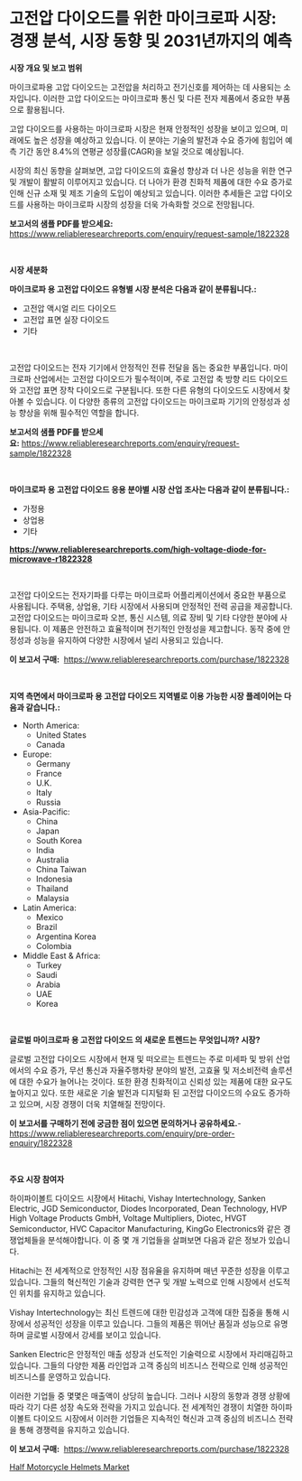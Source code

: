 <p><h1>고전압 다이오드를 위한 마이크로파 시장: 경쟁 분석, 시장 동향 및 2031년까지의 예측</h1></p><p><strong>시장 개요 및 보고 범위</strong></p>
<p><p>마이크로파용 고압 다이오드는 고전압을 처리하고 전기신호를 제어하는 데 사용되는 소자입니다. 이러한 고압 다이오드는 마이크로파 통신 및 다른 전자 제품에서 중요한 부품으로 활용됩니다. </p><p>고압 다이오드를 사용하는 마이크로파 시장은 현재 안정적인 성장을 보이고 있으며, 미래에도 높은 성장을 예상하고 있습니다. 이 분야는 기술의 발전과 수요 증가에 힘입어 예측 기간 동안 8.4%의 연평균 성장률(CAGR)을 보일 것으로 예상됩니다. </p><p>시장의 최신 동향을 살펴보면, 고압 다이오드의 효율성 향상과 더 나은 성능을 위한 연구 및 개발이 활발히 이루어지고 있습니다. 더 나아가 환경 친화적 제품에 대한 수요 증가로 인해 신규 소재 및 제조 기술의 도입이 예상되고 있습니다. 이러한 추세들은 고압 다이오드를 사용하는 마이크로파 시장의 성장을 더욱 가속화할 것으로 전망됩니다.</p></p>
<p><strong>보고서의 샘플 PDF를 받으세요:</strong> <a href="https://www.reliableresearchreports.com/enquiry/request-sample/1822328">https://www.reliableresearchreports.com/enquiry/request-sample/1822328</a></p>
<p>&nbsp;</p>
<p><strong>시장 세분화</strong></p>
<p><strong>마이크로파 용 고전압 다이오드 유형별 시장 분석은 다음과 같이 분류됩니다.:</strong></p>
<p><ul><li>고전압 액시얼 리드 다이오드</li><li>고전압 표면 실장 다이오드</li><li>기타</li></ul></p>
<p>&nbsp;</p>
<p><p>고전압 다이오드는 전자 기기에서 안정적인 전류 전달을 돕는 중요한 부품입니다. 마이크로파 산업에서는 고전압 다이오드가 필수적이며, 주로 고전압 축 방향 리드 다이오드와 고전압 표면 장착 다이오드로 구분됩니다. 또한 다른 유형의 다이오드도 시장에서 찾아볼 수 있습니다. 이 다양한 종류의 고전압 다이오드는 마이크로파 기기의 안정성과 성능 향상을 위해 필수적인 역할을 합니다.</p></p>
<p><strong>보고서의 샘플 PDF를 받으세요:</strong>&nbsp;<a href="https://www.reliableresearchreports.com/enquiry/request-sample/1822328">https://www.reliableresearchreports.com/enquiry/request-sample/1822328</a></p>
<p>&nbsp;</p>
<p><strong> 마이크로파 용 고전압 다이오드 응용 분야별 시장 산업 조사는 다음과 같이 분류됩니다.:</strong></p>
<p><ul><li>가정용</li><li>상업용</li><li>기타</li></ul></p>
<p><strong><a href="https://www.reliableresearchreports.com/high-voltage-diode-for-microwave-r1822328">https://www.reliableresearchreports.com/high-voltage-diode-for-microwave-r1822328</a></strong></p>
<p>&nbsp;</p>
<p><p>고전압 다이오드는 전자기파를 다루는 마이크로파 어플리케이션에서 중요한 부품으로 사용됩니다. 주택용, 상업용, 기타 시장에서 사용되며 안정적인 전력 공급을 제공합니다. 고전압 다이오드는 마이크로파 오븐, 통신 시스템, 의료 장비 및 기타 다양한 분야에 사용됩니다. 이 제품은 안전하고 효율적이며 전기적인 안정성을 제고합니다. 동작 중에 안정성과 성능을 유지하여 다양한 시장에서 널리 사용되고 있습니다.</p></p>
<p><strong>이 보고서 구매:</strong>&nbsp; <a href="https://www.reliableresearchreports.com/purchase/1822328">https://www.reliableresearchreports.com/purchase/1822328</a></p>
<p>&nbsp;</p>
<p><strong>지역 측면에서 마이크로파 용 고전압 다이오드 지역별로 이용 가능한 시장 플레이어는 다음과 같습니다.:</strong></p>
<p><ul>
    <li>
        North America:
        <ul>
            <li>United States</li>
            <li>Canada</li>
        </ul>
    </li>
    <li>
        Europe:
        <ul>
            <li>Germany</li>
            <li>France</li>
            <li>U.K.</li>
            <li>Italy</li>
            <li>Russia</li>
        </ul>
    </li>
    <li>
        Asia-Pacific:
        <ul>
            <li>China</li>
            <li>Japan</li>
            <li>South Korea</li>
            <li>India</li>
            <li>Australia</li>
            <li>China Taiwan</li>
            <li>Indonesia</li>
            <li>Thailand</li>
            <li>Malaysia</li>
        </ul>
    </li>
    <li>
        Latin America:
        <ul>
            <li>Mexico</li>
            <li>Brazil</li>
            <li>Argentina Korea</li>
            <li>Colombia</li>
        </ul>
    </li>
    <li>
        Middle East & Africa:
        <ul>
            <li>Turkey</li>
            <li>Saudi</li>
            <li>Arabia</li>
            <li>UAE</li>
            <li>Korea</li>
        </ul>
    </li>
    </ul></p>
<p>&nbsp;</p>
<p><strong>글로벌 마이크로파 용 고전압 다이오드 의 새로운 트렌드는 무엇입니까? 시장?</strong></p>
<p><p>글로벌 고전압 다이오드 시장에서 현재 및 떠오르는 트렌드는 주로 미세파 및 방위 산업에서의 수요 증가, 무선 통신과 자율주행차량 분야의 발전, 고효율 및 저소비전력 솔루션에 대한 수요가 늘어나는 것이다. 또한 환경 친화적이고 신뢰성 있는 제품에 대한 요구도 높아지고 있다. 또한 새로운 기술 발전과 디지털화 된 고전압 다이오드의 수요도 증가하고 있으며, 시장 경쟁이 더욱 치열해질 전망이다.</p></p>
<p><strong>이 보고서를 구매하기 전에 궁금한 점이 있으면 문의하거나 공유하세요.</strong>- <a href="https://www.reliableresearchreports.com/enquiry/pre-order-enquiry/1822328">https://www.reliableresearchreports.com/enquiry/pre-order-enquiry/1822328</a></p>
<p>&nbsp;</p>
<p><strong>주요 시장 참여자</strong></p>
<p><p>하이파이볼트 다이오드 시장에서 Hitachi, Vishay Intertechnology, Sanken Electric, JGD Semiconductor, Diodes Incorporated, Dean Technology, HVP High Voltage Products GmbH, Voltage Multipliers, Diotec, HVGT Semiconductor, HVC Capacitor Manufacturing, KingGo Electronics와 같은 경쟁업체들을 분석해야합니다. 이 중 몇 개 기업들을 살펴보면 다음과 같은 정보가 있습니다.</p><p>Hitachi는 전 세계적으로 안정적인 시장 점유율을 유지하며 매년 꾸준한 성장을 이루고 있습니다. 그들의 혁신적인 기술과 강력한 연구 및 개발 노력으로 인해 시장에서 선도적인 위치를 유지하고 있습니다.</p><p>Vishay Intertechnology는 최신 트렌드에 대한 민감성과 고객에 대한 집중을 통해 시장에서 성공적인 성장을 이루고 있습니다. 그들의 제품은 뛰어난 품질과 성능으로 유명하며 글로벌 시장에서 강세를 보이고 있습니다.</p><p>Sanken Electric은 안정적인 매출 성장과 선도적인 기술력으로 시장에서 자리매김하고 있습니다. 그들의 다양한 제품 라인업과 고객 중심의 비즈니스 전략으로 인해 성공적인 비즈니스를 운영하고 있습니다.</p><p>이러한 기업들 중 몇몇은 매출액이 상당히 높습니다. 그러나 시장의 동향과 경쟁 상황에 따라 각기 다른 성장 속도와 전략을 가지고 있습니다. 전 세계적인 경쟁이 치열한 하이파이볼트 다이오드 시장에서 이러한 기업들은 지속적인 혁신과 고객 중심의 비즈니스 전략을 통해 경쟁력을 유지하고 있습니다.</p></p>
<p><strong>이 보고서 구매:</strong>&nbsp;&nbsp;<a href="https://www.reliableresearchreports.com/purchase/1822328">https://www.reliableresearchreports.com/purchase/1822328</a></p>
<p><p><a href="https://github.com/joannesouthgate/Market-Research-Report-List-3/blob/main/half-motorcycle-helmets-market.md">Half Motorcycle Helmets Market</a></p></p>